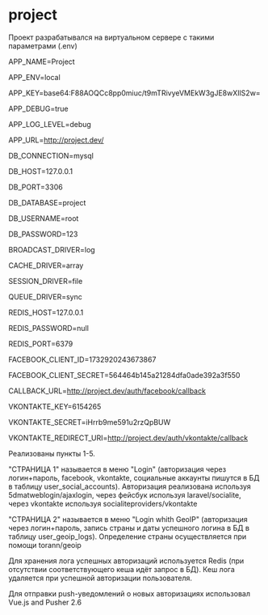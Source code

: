 # project

Проект разрабатывался на виртуальном сервере с такими параметрами (.env)

APP_NAME=Project

APP_ENV=local

APP_KEY=base64:F88AOQCc8pp0miuc/t9mTRivyeVMEkW3gJE8wXIlS2w=

APP_DEBUG=true

APP_LOG_LEVEL=debug

APP_URL=http://project.dev/


DB_CONNECTION=mysql

DB_HOST=127.0.0.1

DB_PORT=3306

DB_DATABASE=project

DB_USERNAME=root

DB_PASSWORD=123


BROADCAST_DRIVER=log

CACHE_DRIVER=array

SESSION_DRIVER=file

QUEUE_DRIVER=sync


REDIS_HOST=127.0.0.1

REDIS_PASSWORD=null

REDIS_PORT=6379


FACEBOOK_CLIENT_ID=1732920243673867

FACEBOOK_CLIENT_SECRET=564464b145a21284dfa0ade392a3f550

CALLBACK_URL=http://project.dev/auth/facebook/callback


VKONTAKTE_KEY=6154265

VKONTAKTE_SECRET=iHrrb9me591u2rzQpBUW

VKONTAKTE_REDIRECT_URI=http://project.dev/auth/vkontakte/callback


Реализованы пункты 1-5.

"СТРАНИЦА 1" называется в меню "Login" (авторизация через логин+пароль, facebook, vkontakte, социальные аккаунты пишутся в БД в таблицу user_social_accounts). Авторизация реализована используя 5dmatweblogin/ajaxlogin, через фейсбук используя laravel/socialite, через vkontakte используя socialiteproviders/vkontakte

"СТРАНИЦА 2" называется в меню "Login whith GeoIP" (авторизация через логин+пароль, запись страны и даты успешного логина в БД в таблицу user_geoip_logs). Определение страны осуществляется при помощи torann/geoip

Для хранения лога успешных авторизаций используется Redis (при отсутствии соответствующего кеша идёт запрос в БД). Кеш лога удаляется при успешной авторизации пользователя.

Для отправки push-уведомлений о новых авторизациях использовал Vue.js and Pusher 2.6
